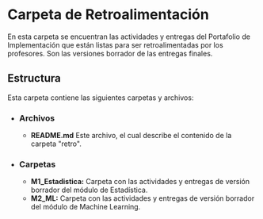 # Carpeta de Retroalimentación

En esta carpeta se encuentran las actividades y entregas del Portafolio de Implementación que están listas para ser retroalimentadas por los profesores. Son las versiones borrador de las entregas finales. 

## Estructura
Esta carpeta contiene las siguientes carpetas y archivos:

* ### **Archivos**
  * **README.md** Este archivo, el cual describe el contenido de la carpeta "retro".
* ### **Carpetas**
  * **M1_Estadistica:** Carpeta con las actividades y entregas de versión borrador del módulo de Estadística.
  * **M2_ML:** Carpeta con las actividades y entregas de versión borrador del módulo de Machine Learning.
